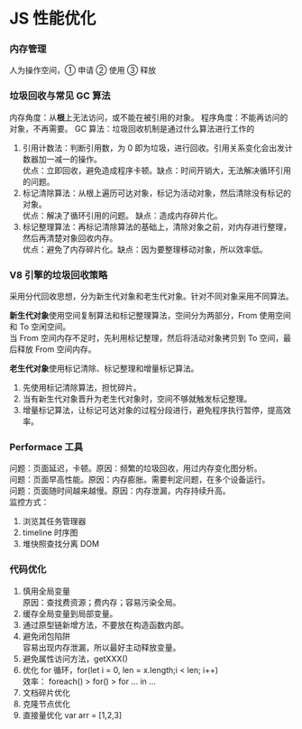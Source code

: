 # JS 性能优化

### 内存管理

人为操作空间，① 申请 ② 使用 ③ 释放

### 垃圾回收与常见 GC 算法

内存角度：从**根**上无法访问，或不能在被引用的对象。
程序角度：不能再访问的对象，不再需要。
GC 算法：垃圾回收机制是通过什么算法进行工作的

1. 引用计数法：判断引用数，为 0 即为垃圾，进行回收。引用关系变化会出发计数器加一减一的操作。  
   优点：立即回收，避免造成程序卡顿。缺点：时间开销大，无法解决循环引用的问题。
2. 标记清除算法：从根上遍历可达对象，标记为活动对象，然后清除没有标记的对象。  
   优点：解决了循环引用的问题。 缺点：造成内存碎片化。
3. 标记整理算法：再标记清除算法的基础上，清除对象之前，对内存进行整理，然后再清楚对象回收内存。  
   优点：避免了内存碎片化。缺点：因为要整理移动对象，所以效率低。

### V8 引擎的垃圾回收策略

采用分代回收思想，分为新生代对象和老生代对象。针对不同对象采用不同算法。

**新生代对象**使用空间复制算法和标记整理算法，空间分为两部分，From 使用空间和 To 空闲空间。  
当 From 空间内存不足时，先利用标记整理，然后将活动对象拷贝到 To 空间，最后释放 From 空间内存。

**老生代对象**使用标记清除、标记整理和增量标记算法。

1. 先使用标记清除算法，担忧碎片。
2. 当有新生代对象晋升为老生代对象时，空间不够就触发标记整理。
3. 增量标记算法，让标记可达对象的过程分段进行，避免程序执行暂停，提高效率。

### Performace 工具

问题：页面延迟，卡顿。原因：频繁的垃圾回收，用过内存变化图分析。  
问题：页面早高性能。原因：内存膨胀。需要判定问题，在多个设备运行。  
问题：页面随时间越来越慢。原因：内存泄漏，内存持续升高。  
监控方式：

1. 浏览其任务管理器
2. timeline 时序图
3. 堆快照查找分离 DOM

### 代码优化

1. 慎用全局变量  
   原因：查找费资源；费内存；容易污染全局。
2. 缓存全局变量到局部变量。
3. 通过原型链新增方法，不要放在构造函数内部。
4. 避免闭包陷阱  
   容易出现内存泄漏，所以最好主动释放变量。
5. 避免属性访问方法，getXXX()
6. 优化 for 循环，for(let i = 0, len = x.length;i < len; i++)  
   效率： foreach() > for() > for ... in ...
7. 文档碎片优化
8. 克隆节点优化
9. 直接量优化
   var arr = [1,2,3]
